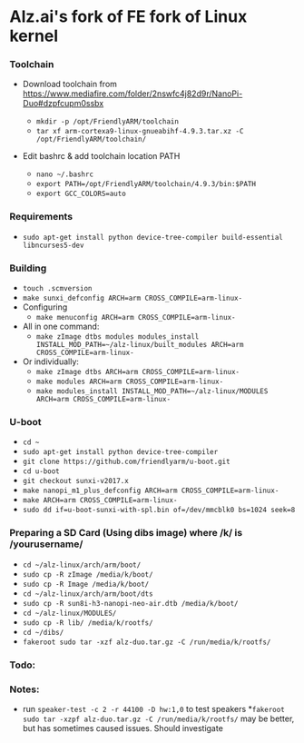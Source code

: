 Alz.ai's fork of FE fork of Linux kernel
============

### Toolchain
* Download toolchain from https://www.mediafire.com/folder/2nswfc4j82d9r/NanoPi-Duo#dzpfcupm0ssbx
	 * `mkdir -p /opt/FriendlyARM/toolchain`
	 * `tar xf arm-cortexa9-linux-gnueabihf-4.9.3.tar.xz -C /opt/FriendlyARM/toolchain/`

* Edit bashrc & add toolchain location PATH

	* `nano ~/.bashrc`
	* `export PATH=/opt/FriendlyARM/toolchain/4.9.3/bin:$PATH`
	* `export GCC_COLORS=auto`
### Requirements
* `sudo apt-get install python device-tree-compiler build-essential libncurses5-dev`

### Building
* `touch .scmversion`
* `make sunxi_defconfig ARCH=arm CROSS_COMPILE=arm-linux-`
* Configuring
	* `make menuconfig ARCH=arm CROSS_COMPILE=arm-linux-`
* All in one command:
	* `make zImage dtbs modules modules_install INSTALL_MOD_PATH=~/alz-linux/built_modules ARCH=arm CROSS_COMPILE=arm-linux-`
* Or individually:
	* `make zImage dtbs ARCH=arm CROSS_COMPILE=arm-linux-`
	* `make modules ARCH=arm CROSS_COMPILE=arm-linux-`
	* `make modules_install INSTALL_MOD_PATH=~/alz-linux/MODULES ARCH=arm CROSS_COMPILE=arm-linux-`

### U-boot
* `cd ~`
* `sudo apt-get install python device-tree-compiler`
* `git clone https://github.com/friendlyarm/u-boot.git`
* `cd u-boot`
* `git checkout sunxi-v2017.x`
* `make nanopi_m1_plus_defconfig ARCH=arm CROSS_COMPILE=arm-linux-`
* `make ARCH=arm CROSS_COMPILE=arm-linux-`
* `sudo dd if=u-boot-sunxi-with-spl.bin of=/dev/mmcblk0 bs=1024 seek=8`

### Preparing a SD Card (Using dibs image) where /k/ is /yourusername/
* `cd ~/alz-linux/arch/arm/boot/`
* `sudo cp -R zImage /media/k/boot/`
* `sudo cp -R Image /media/k/boot/`
* `cd ~/alz-linux/arch/arm/boot/dts`
* `sudo cp -R sun8i-h3-nanopi-neo-air.dtb /media/k/boot/`
* `cd ~/alz-linux/MODULES/`
* `sudo cp -R lib/ /media/k/rootfs/`
* `cd ~/dibs/`
* `fakeroot sudo tar -xzf alz-duo.tar.gz -C /run/media/k/rootfs/`

### Todo:

### Notes:
* run `speaker-test -c 2 -r 44100 -D hw:1,0` to test speakers
*`fakeroot sudo tar -xzpf alz-duo.tar.gz -C /run/media/k/rootfs/` may be better, but has sometimes caused issues. Should investigate
